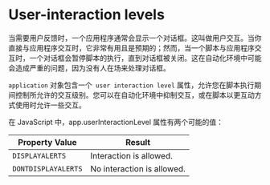 # User-interaction levels

当需要用户反馈时，一个应用程序通常会显示一个对话框。这叫做用户交互。当你直接与应用程序交互时，它非常有用且是预期的；然而，当一个脚本与应用程序交互时，一个对话框会暂停脚本的执行，直到对话框被关闭。这在自动化环境中可能会造成严重的问题，因为没有人在场来处理对话框。

`application` 对象包含一个` user interaction level` 属性，允许您在脚本执行期间控制所允许的交互级别。您可以在自动化环境中抑制交互，或在脚本以更互动方式使用时允许一些交互。



在 JavaScript 中，app.userInteractionLevel 属性有两个可能的值：

| Property Value      | Result                     |
| ------------------- | -------------------------- |
| `DISPLAYALERTS`     | Interaction is allowed.    |
| `DONTDISPLAYALERTS` | No interaction is allowed. |